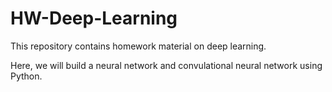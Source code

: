 # HW-Deep-Learning

This repository contains homework material on deep learning.

Here, we will build a neural network and convulational neural network using Python.
